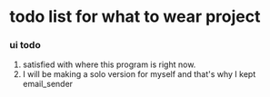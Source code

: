 # todo list for what to wear project
### ui todo
1. satisfied with where this program is right now.
2. I will be making a solo version for myself and that's why I kept email_sender